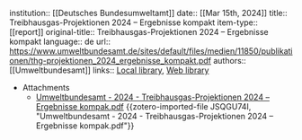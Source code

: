 institution::  [[Deutsches Bundesumweltamt]]
date:: [[Mar 15th, 2024]]
title:: Treibhausgas-Projektionen 2024 – Ergebnisse kompakt
item-type:: [[report]]
original-title:: Treibhausgas-Projektionen 2024 – Ergebnisse kompakt
language:: de
url:: https://www.umweltbundesamt.de/sites/default/files/medien/11850/publikationen/thg-projektionen_2024_ergebnisse_kompakt.pdf
authors:: [[Umweltbundesamt]]
links:: [Local library](zotero://select/library/items/Y7V7L3DR), [Web library](https://www.zotero.org/users/46463/items/Y7V7L3DR)

- Attachments
	- [Umweltbundesamt - 2024 - Treibhausgas-Projektionen 2024 – Ergebnisse kompak.pdf](zotero://select/library/items/JSQGU74I) {{zotero-imported-file JSQGU74I, "Umweltbundesamt - 2024 - Treibhausgas-Projektionen 2024 – Ergebnisse kompak.pdf"}}